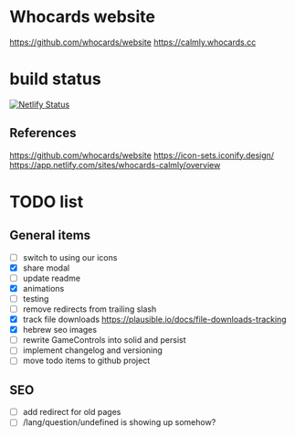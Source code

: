 # Whocards website

https://github.com/whocards/website
https://calmly.whocards.cc

# build status

[![Netlify Status](https://api.netlify.com/api/v1/badges/63e10c87-1757-4444-95bb-e7ec2c34dd9d/deploy-status)](https://app.netlify.com/sites/whocards-calmly/deploys)

## References

https://github.com/whocards/website
https://icon-sets.iconify.design/
https://app.netlify.com/sites/whocards-calmly/overview

# TODO list

## General items

- [ ] switch to using our icons
- [x] share modal
- [ ] update readme
- [x] animations
- [ ] testing
- [ ] remove redirects from trailing slash
- [x] track file downloads https://plausible.io/docs/file-downloads-tracking
- [x] hebrew seo images
- [ ] rewrite GameControls into solid and persist
- [ ] implement changelog and versioning
- [ ] move todo items to github project

## SEO

- [ ] add redirect for old pages
- [ ] /lang/question/undefined is showing up somehow?
